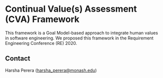 # Continual Value(s) Assessment (CVA) Framework

This framework is a Goal Model-based approach to integrate human values in software engineering. We proposed this framework in the Requirement Engineering Conference (RE) 2020. 

## Contact

Harsha Perera (harsha_perera@monash.edu)
 
